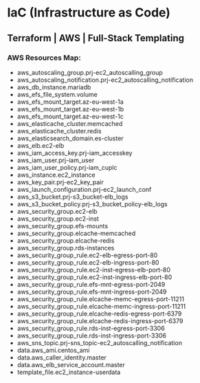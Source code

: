 # IaC (Infrastructure as Code)
## Terraform | AWS | Full-Stack Templating

### AWS Resources Map:

  - aws_autoscaling_group.prj-ec2_autoscalling_group
  - aws_autoscaling_notification.prj-ec2_autoscalling_notification
  - aws_db_instance.mariadb
  - aws_efs_file_system.volume
  - aws_efs_mount_target.az-eu-west-1a
  - aws_efs_mount_target.az-eu-west-1b
  - aws_efs_mount_target.az-eu-west-1c
  - aws_elasticache_cluster.memcached
  - aws_elasticache_cluster.redis
  - aws_elasticsearch_domain.es-cluster
  - aws_elb.ec2-elb
  - aws_iam_access_key.prj-iam_accesskey
  - aws_iam_user.prj-iam_user
  - aws_iam_user_policy.prj-iam_cuplc
  - aws_instance.ec2_instance
  - aws_key_pair.prj-ec2_key_pair
  - aws_launch_configuration.prj-ec2_launch_conf
  - aws_s3_bucket.prj-s3_bucket-elb_logs
  - aws_s3_bucket_policy.prj-s3_bucket_policy-elb_logs
  - aws_security_group.ec2-elb
  - aws_security_group.ec2-inst
  - aws_security_group.efs-mounts
  - aws_security_group.elcache-memcached
  - aws_security_group.elcache-redis
  - aws_security_group.rds-instances
  - aws_security_group_rule.ec2-elb-egress-port-80
  - aws_security_group_rule.ec2-elb-ingress-port-80
  - aws_security_group_rule.ec2-inst-egress-elb-port-80
  - aws_security_group_rule.ec2-inst-ingress-elb-port-80
  - aws_security_group_rule.efs-mnt-egress-port-2049
  - aws_security_group_rule.efs-mnt-ingress-port-2049
  - aws_security_group_rule.elcache-memc-egress-port-11211
  - aws_security_group_rule.elcache-memc-ingress-port-11211
  - aws_security_group_rule.elcache-redis-egress-port-6379
  - aws_security_group_rule.elcache-redis-ingress-port-6379
  - aws_security_group_rule.rds-inst-egress-port-3306
  - aws_security_group_rule.rds-inst-ingress-port-3306
  - aws_sns_topic.prj-sns_topic-ec2_autoscalling_notification
  - data.aws_ami.centos_ami
  - data.aws_caller_identity.master
  - data.aws_elb_service_account.master
  - template_file.ec2_instance-userdata

